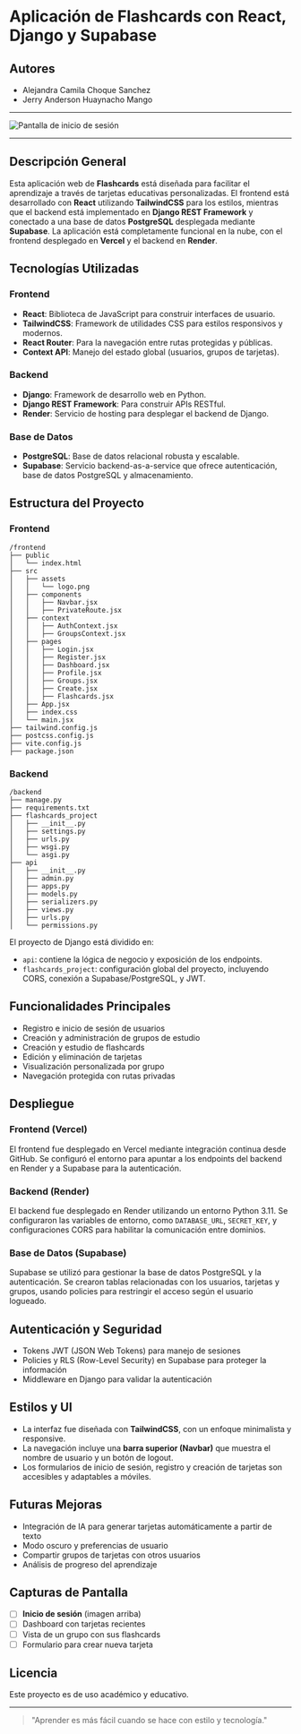 # Aplicación de Flashcards con React, Django y Supabase

## Autores

* Alejandra Camila Choque Sanchez
* Jerry Anderson Huaynacho Mango

---

![Pantalla de inicio de sesión](ruta/a/la/imagen.png)

---

## Descripción General

Esta aplicación web de **Flashcards** está diseñada para facilitar el aprendizaje a través de tarjetas educativas personalizadas. El frontend está desarrollado con **React** utilizando **TailwindCSS** para los estilos, mientras que el backend está implementado en **Django REST Framework** y conectado a una base de datos **PostgreSQL** desplegada mediante **Supabase**. La aplicación está completamente funcional en la nube, con el frontend desplegado en **Vercel** y el backend en **Render**.

## Tecnologías Utilizadas

### Frontend

* **React**: Biblioteca de JavaScript para construir interfaces de usuario.
* **TailwindCSS**: Framework de utilidades CSS para estilos responsivos y modernos.
* **React Router**: Para la navegación entre rutas protegidas y públicas.
* **Context API**: Manejo del estado global (usuarios, grupos de tarjetas).

### Backend

* **Django**: Framework de desarrollo web en Python.
* **Django REST Framework**: Para construir APIs RESTful.
* **Render**: Servicio de hosting para desplegar el backend de Django.

### Base de Datos

* **PostgreSQL**: Base de datos relacional robusta y escalable.
* **Supabase**: Servicio backend-as-a-service que ofrece autenticación, base de datos PostgreSQL y almacenamiento.

## Estructura del Proyecto

### Frontend

```plaintext
/frontend
├── public
│   └── index.html
├── src
│   ├── assets
│   │   └── logo.png
│   ├── components
│   │   ├── Navbar.jsx
│   │   ├── PrivateRoute.jsx
│   ├── context
│   │   ├── AuthContext.jsx
│   │   ├── GroupsContext.jsx
│   ├── pages
│   │   ├── Login.jsx
│   │   ├── Register.jsx
│   │   ├── Dashboard.jsx
│   │   ├── Profile.jsx
│   │   ├── Groups.jsx
│   │   ├── Create.jsx
│   │   ├── Flashcards.jsx
│   ├── App.jsx
│   ├── index.css
│   └── main.jsx
├── tailwind.config.js
├── postcss.config.js
├── vite.config.js
├── package.json
```

### Backend

```plaintext
/backend
├── manage.py
├── requirements.txt
├── flashcards_project
│   ├── __init__.py
│   ├── settings.py
│   ├── urls.py
│   ├── wsgi.py
│   └── asgi.py
├── api
│   ├── __init__.py
│   ├── admin.py
│   ├── apps.py
│   ├── models.py
│   ├── serializers.py
│   ├── views.py
│   ├── urls.py
│   └── permissions.py
```

El proyecto de Django está dividido en:

* `api`: contiene la lógica de negocio y exposición de los endpoints.
* `flashcards_project`: configuración global del proyecto, incluyendo CORS, conexión a Supabase/PostgreSQL, y JWT.

## Funcionalidades Principales

* Registro e inicio de sesión de usuarios
* Creación y administración de grupos de estudio
* Creación y estudio de flashcards
* Edición y eliminación de tarjetas
* Visualización personalizada por grupo
* Navegación protegida con rutas privadas

## Despliegue

### Frontend (Vercel)

El frontend fue desplegado en Vercel mediante integración continua desde GitHub. Se configuró el entorno para apuntar a los endpoints del backend en Render y a Supabase para la autenticación.

### Backend (Render)

El backend fue desplegado en Render utilizando un entorno Python 3.11. Se configuraron las variables de entorno, como `DATABASE_URL`, `SECRET_KEY`, y configuraciones CORS para habilitar la comunicación entre dominios.

### Base de Datos (Supabase)

Supabase se utilizó para gestionar la base de datos PostgreSQL y la autenticación. Se crearon tablas relacionadas con los usuarios, tarjetas y grupos, usando policies para restringir el acceso según el usuario logueado.

## Autenticación y Seguridad

* Tokens JWT (JSON Web Tokens) para manejo de sesiones
* Policies y RLS (Row-Level Security) en Supabase para proteger la información
* Middleware en Django para validar la autenticación

## Estilos y UI

* La interfaz fue diseñada con **TailwindCSS**, con un enfoque minimalista y responsive.
* La navegación incluye una **barra superior (Navbar)** que muestra el nombre de usuario y un botón de logout.
* Los formularios de inicio de sesión, registro y creación de tarjetas son accesibles y adaptables a móviles.

## Futuras Mejoras

* Integración de IA para generar tarjetas automáticamente a partir de texto
* Modo oscuro y preferencias de usuario
* Compartir grupos de tarjetas con otros usuarios
* Análisis de progreso del aprendizaje

## Capturas de Pantalla

* [ ] **Inicio de sesión** (imagen arriba)
* [ ] Dashboard con tarjetas recientes
* [ ] Vista de un grupo con sus flashcards
* [ ] Formulario para crear nueva tarjeta

## Licencia

Este proyecto es de uso académico y educativo.

---

> "Aprender es más fácil cuando se hace con estilo y tecnología."
